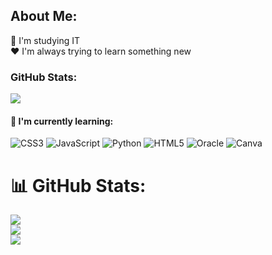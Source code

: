 ## About Me:
📌​ I'm studying IT<br>❤️​ I'm always trying to learn something new

### GitHub Stats:
![](https://github-readme-stats.vercel.app/api?username=Eunice2004&theme=dark&hide_border=false&include_all_commits=true&count_private=false)<br/>

#### 📣 I'm currently learning: <br>

![CSS3](https://img.shields.io/badge/css3-%231572B6.svg?style=for-the-badge&logo=css3&logoColor=white) ![JavaScript](https://img.shields.io/badge/javascript-%23323330.svg?style=for-the-badge&logo=javascript&logoColor=%23F7DF1E) ![Python](https://img.shields.io/badge/python-3670A0?style=for-the-badge&logo=python&logoColor=ffdd54) ![HTML5](https://img.shields.io/badge/html5-%23E34F26.svg?style=for-the-badge&logo=html5&logoColor=white) ![Oracle](https://img.shields.io/badge/Oracle-F80000?style=for-the-badge&logo=oracle&logoColor=white) ![Canva](https://img.shields.io/badge/Canva-%2300C4CC.svg?style=for-the-badge&logo=Canva&logoColor=white)


# 📊 GitHub Stats:
![](https://github-readme-stats.vercel.app/api?username=Eunice2004&theme=dark&hide_border=false&include_all_commits=true&count_private=false)<br/>
![](https://github-readme-streak-stats.herokuapp.com/?user=Eunice2004&theme=dark&hide_border=false)<br/>
![](https://github-readme-stats.vercel.app/api/top-langs/?username=Eunice2004&theme=dark&hide_border=false&include_all_commits=true&count_private=false&layout=compact)
  
